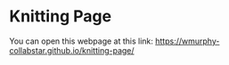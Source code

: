 # Knitting Page
You can open this webpage at this link: https://wmurphy-collabstar.github.io/knitting-page/
